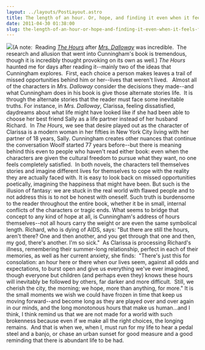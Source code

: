 ```yaml
---
layout: ../layouts/PostLayout.astro
title: The length of an hour. Or, hope, and finding it even when it feels far away..
date: 2011-04-30 01:38:00
slug: the-length-of-an-hour-or-hope-and-finding-it-even-when-it-feels-far-away
---
```


[![](http://images.amazon.com/images/P/0312243022.01._SX240_SCLZZZZZZZ_.jpg)](http://images.amazon.com/images/P/0312243022.01._SX240_SCLZZZZZZZ_.jpg)(A note:  Reading _[The Hours](http://akindoflibrary.blogspot.com/2011/04/from-hours-by-michael-cunningham-and.html)_ after _[Mrs. Dalloway](http://akindoflibrary.blogspot.com/2011/04/is-gulf-between-people-that-one-must.html)_ was incredible.  The research and allusion that went into Cunningham's book is tremendous, though it is incredibly thought provoking on its own as well.) _The Hours_ haunted me for days after reading it--mainly two of the ideas that Cunningham explores.  First, each choice a person makes leaves a trail of missed opportunities behind him or her--lives that weren't lived.   Almost all of the characters in _Mrs. Dalloway_ consider the decisions they made--and what Cunningham does in his book is give those alternate stories life.  It is through the alternate stories that the reader must face some inevitable truths. For instance, in _Mrs. Dalloway_, Clarissa, feeling dissatisfied, daydreams about what life might have looked like if she had been able to choose her best friend Sally as a life partner instead of her husband Richard.  In _The Hours_, we see that desire played out as the character of Clarissa is a modern woman in her fifties in New York City living with her partner of 18 years, Sally. Cunningham creates other nuances that continue the conversation Woolf started 77 years before--but there is meaning behind this even to people who haven't read either book: even when the characters are given the cultural freedom to pursue what they want, no one feels completely satisfied.  In both novels, the characters tell themselves stories and imagine different lives for themselves to cope with the reality they are actually faced with. It is easy to look back on missed opportunities poetically, imagining the happiness that might have been. But such is the illusion of fantasy: we are stuck in the real world with flawed people and to not address this is to not be honest with oneself. Such truth is burdensome to the reader throughout the entire book, whether it be in small, internal conflicts of the characters or tragic ends. What seems to bridge that concept to any kind of hope at all, is Cunningham's address of hours themselves--not all hours carry the weight or are even the same symbolical length. Richard, who is dying of AIDS, says: "But there are still the hours, aren't there? One and then another, and you get through that one and then, my god, there's another. I'm so sick."  As Clarissa is processing Richard's illness, remembering their summer-long relationship, perfect in each of their memories, as well as her current anxiety, she finds:  "There's just this for consolation: an hour here or there when our lives seem, against all odds and expectations, to burst open and give us everything we've ever imagined, though everyone but children (and perhaps even they) knows these hours will inevitably be followed by others, far darker and more difficult.  Still, we cherish the city, the morning; we hope, more than anything, for more." It is the small moments we wish we could have frozen in time that keep us moving forward--and become long as they are played over and over again in our minds, and the long monotonous hours that make us human...and I think, I think remind us that we are not made for a world with such brokenness because even if we make all the right choices, the longing remains.  And that is when we, when I, must run for my life to hear a pedal steel and a banjo, or chase an urban sunset for good measure and a good reminding that there is abundant life to be had.